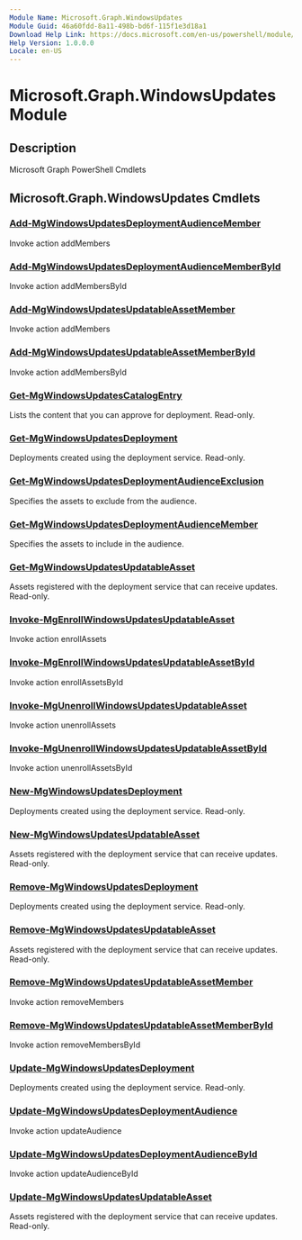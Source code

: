 ```yaml
---
Module Name: Microsoft.Graph.WindowsUpdates
Module Guid: 46a60fdd-8a11-498b-bd6f-115f1e3d18a1
Download Help Link: https://docs.microsoft.com/en-us/powershell/module/microsoft.graph.windowsupdates
Help Version: 1.0.0.0
Locale: en-US
---
```


# Microsoft.Graph.WindowsUpdates Module
## Description
Microsoft Graph PowerShell Cmdlets

## Microsoft.Graph.WindowsUpdates Cmdlets
### [Add-MgWindowsUpdatesDeploymentAudienceMember](Add-MgWindowsUpdatesDeploymentAudienceMember.md)
Invoke action addMembers

### [Add-MgWindowsUpdatesDeploymentAudienceMemberById](Add-MgWindowsUpdatesDeploymentAudienceMemberById.md)
Invoke action addMembersById

### [Add-MgWindowsUpdatesUpdatableAssetMember](Add-MgWindowsUpdatesUpdatableAssetMember.md)
Invoke action addMembers

### [Add-MgWindowsUpdatesUpdatableAssetMemberById](Add-MgWindowsUpdatesUpdatableAssetMemberById.md)
Invoke action addMembersById

### [Get-MgWindowsUpdatesCatalogEntry](Get-MgWindowsUpdatesCatalogEntry.md)
Lists the content that you can approve for deployment.
Read-only.

### [Get-MgWindowsUpdatesDeployment](Get-MgWindowsUpdatesDeployment.md)
Deployments created using the deployment service.
Read-only.

### [Get-MgWindowsUpdatesDeploymentAudienceExclusion](Get-MgWindowsUpdatesDeploymentAudienceExclusion.md)
Specifies the assets to exclude from the audience.

### [Get-MgWindowsUpdatesDeploymentAudienceMember](Get-MgWindowsUpdatesDeploymentAudienceMember.md)
Specifies the assets to include in the audience.

### [Get-MgWindowsUpdatesUpdatableAsset](Get-MgWindowsUpdatesUpdatableAsset.md)
Assets registered with the deployment service that can receive updates.
Read-only.

### [Invoke-MgEnrollWindowsUpdatesUpdatableAsset](Invoke-MgEnrollWindowsUpdatesUpdatableAsset.md)
Invoke action enrollAssets

### [Invoke-MgEnrollWindowsUpdatesUpdatableAssetById](Invoke-MgEnrollWindowsUpdatesUpdatableAssetById.md)
Invoke action enrollAssetsById

### [Invoke-MgUnenrollWindowsUpdatesUpdatableAsset](Invoke-MgUnenrollWindowsUpdatesUpdatableAsset.md)
Invoke action unenrollAssets

### [Invoke-MgUnenrollWindowsUpdatesUpdatableAssetById](Invoke-MgUnenrollWindowsUpdatesUpdatableAssetById.md)
Invoke action unenrollAssetsById

### [New-MgWindowsUpdatesDeployment](New-MgWindowsUpdatesDeployment.md)
Deployments created using the deployment service.
Read-only.

### [New-MgWindowsUpdatesUpdatableAsset](New-MgWindowsUpdatesUpdatableAsset.md)
Assets registered with the deployment service that can receive updates.
Read-only.

### [Remove-MgWindowsUpdatesDeployment](Remove-MgWindowsUpdatesDeployment.md)
Deployments created using the deployment service.
Read-only.

### [Remove-MgWindowsUpdatesUpdatableAsset](Remove-MgWindowsUpdatesUpdatableAsset.md)
Assets registered with the deployment service that can receive updates.
Read-only.

### [Remove-MgWindowsUpdatesUpdatableAssetMember](Remove-MgWindowsUpdatesUpdatableAssetMember.md)
Invoke action removeMembers

### [Remove-MgWindowsUpdatesUpdatableAssetMemberById](Remove-MgWindowsUpdatesUpdatableAssetMemberById.md)
Invoke action removeMembersById

### [Update-MgWindowsUpdatesDeployment](Update-MgWindowsUpdatesDeployment.md)
Deployments created using the deployment service.
Read-only.

### [Update-MgWindowsUpdatesDeploymentAudience](Update-MgWindowsUpdatesDeploymentAudience.md)
Invoke action updateAudience

### [Update-MgWindowsUpdatesDeploymentAudienceById](Update-MgWindowsUpdatesDeploymentAudienceById.md)
Invoke action updateAudienceById

### [Update-MgWindowsUpdatesUpdatableAsset](Update-MgWindowsUpdatesUpdatableAsset.md)
Assets registered with the deployment service that can receive updates.
Read-only.

